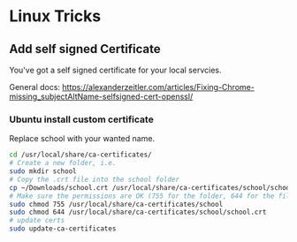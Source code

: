 # Linux Tricks

## Add self signed Certificate

You've got a self signed certificate for your local servcies.

General docs: https://alexanderzeitler.com/articles/Fixing-Chrome-missing_subjectAltName-selfsigned-cert-openssl/

### Ubuntu install custom certificate

Replace school with your wanted name.

```bash
cd /usr/local/share/ca-certificates/
# Create a new folder, i.e.
sudo mkdir school
# Copy the .crt file into the school folder
cp ~/Downloads/school.crt /usr/local/share/ca-certificates/school/school.crt
# Make sure the permissions are OK (755 for the folder, 644 for the file)
sudo chmod 755 /usr/local/share/ca-certificates/school
sudo chmod 644 /usr/local/share/ca-certificates/school/school.crt
# update certs
sudo update-ca-certificates
```
